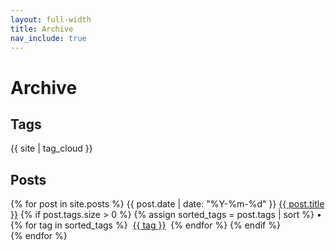 ```yaml
---
layout: full-width
title: Archive
nav_include: true
---
```


# Archive

## Tags
{{ site | tag_cloud }}


## Posts
<section class="posts">
     {% for post in site.posts %}
     <time datetime="{{ post.date | date_to_xmlschema }}">{{ post.date | date: "%Y-%m-%d" }}</time>
        <a href="{{ site.baseurl }}{{ post.url }}">{{ post.title }}</a>
    <span>
        {% if post.tags.size > 0 %}
            {% assign sorted_tags = post.tags | sort %}
            •
            {% for tag in sorted_tags %}
                    <a href="/{{ site.tag_page_dir }}/{{ tag | slugify: 'pretty' }}.html" style="padding: 4px;">{{ tag }}</a>
            {% endfor %}
        {% endif %}
    </span>
    <br>
    {% endfor %}
</section>
